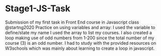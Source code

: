 # Stage1-JS-Task
Submission of my first task in Front End course in Javascript class @startng2020
Practice on using variables and array: I used the variable to define/state my name
I used the array to list my courses.
I also created a loop making use of odd numbers from 1-200 since the total number of my course (3) is an odd number.
I had to study with the provided resources on W3schools which was mainly about learning to create a loop in javascript.

